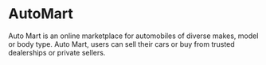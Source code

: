 # AutoMart
Auto Mart is an online marketplace for automobiles of diverse makes, model or body type.  Auto Mart, users can sell their cars or buy from trusted dealerships or private sellers. 
